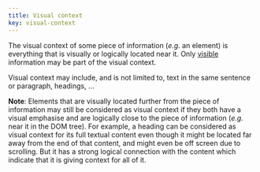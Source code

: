 ```yaml
---
title: Visual context
key: visual-context
---
```


The visual context of some piece of information (_e.g._ an element) is everything that is visually or logically located near it. Only [visible](#visible) information may be part of the visual context.

Visual context may include, and is not limited to, text in the same sentence or paragraph, headings, …

**Note**: Elements that are visually located further from the piece of information may still be considered as visual context if they both have a visual emphasise and are logically close to the piece of information (_e.g._ near it in the DOM tree). For example, a heading can be considered as visual context for its full textual content even though it might be located far away from the end of that content, and might even be off screen due to scrolling. But it has a strong logical connection with the content which indicate that it is giving context for all of it.
